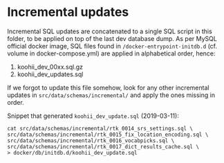 # Incremental updates

Incremental SQL updates are concatenated to a single SQL script in this folder, to be applied on top of the last dev database dump.
As per MySQL official docker image, SQL files found in
`/docker-entrypoint-initdb.d`
 (cf. volume in docker-compose.yml) are applied in alphabetical order, hence:

1. koohii_dev_00xx.sql.gz
2. koohii_dev_updates.sql

If we forgot to update this file somehow, look for any other incremental
updates in `src/data/schemas/incremental/` and apply the ones missing in
order.

Snippet that generated `koohii_dev_update.sql` (2019-03-11):

    cat src/data/schemas/incremental/rtk_0014_srs_settings.sql \
    src/data/schemas/incremental/rtk_0015_fix_location_encoding.sql \
    src/data/schemas/incremental/rtk_0016_vocabpicks.sql \
    src/data/schemas/incremental/rtk_0017_dict_results_cache.sql \
    > docker/db/initdb.d/koohii_dev_update.sql
